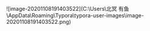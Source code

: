 ![image-20201108191403522](C:\Users\北冥 有鱼\AppData\Roaming\Typora\typora-user-images\image-20201108191403522.png)
